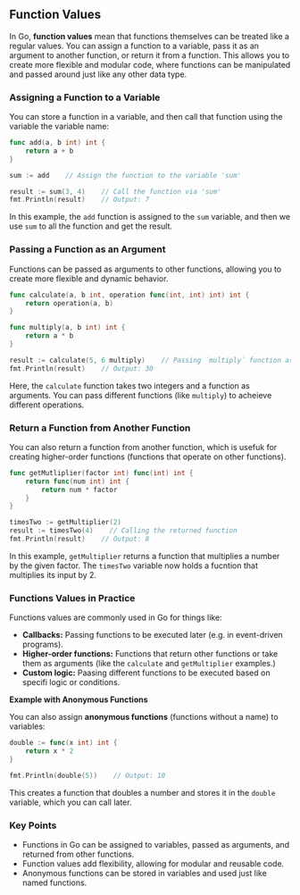 ## Function Values

In Go, **function values** mean that functions themselves can be treated like a regular values. You can assign a function to a variable, pass it as an argument to another function, or return it from a function. This allows you to create more flexible and modular code, where functions can be manipulated and passed around just like any other data type.


### Assigning a Function to a Variable

You can store a function in a variable, and then call that function using the variable the variable name:

```go
func add(a, b int) int {
    return a + b
}

sum := add    // Assign the function to the variable 'sum'

result := sum(3, 4)    // Call the function via 'sum'
fmt.Println(result)    // Output: 7
```
In this example, the `add` function is assigned to the `sum` variable, and then we use `sum` to all the function and get the result.

### Passing a Function as an Argument

Functions can be passed as arguments to other functions, allowing you to create more flexible and dynamic behavior.

```go
func calculate(a, b int, operation func(int, int) int) int {
    return operation(a, b)
}

func multiply(a, b int) int {
    return a * b
}

result := calculate(5, 6 multiply)    // Passing `multiply` function as an arugument
fmt.Println(result)    // Output: 30
```
Here, the `calculate` function takes two integers and a function as arguments. You can pass different functions (like `multiply`) to acheieve different operations.

### Return a Function from Another Function

You can also return a function from another function, which is usefuk for creating higher-order functions (functions that operate on other functions).

```go
func getMutliplier(factor int) func(int) int {
    return func(num int) int {
        return num * factor
    }
}

timesTwo := getMultiplier(2)
result := timesTwo(4)    // Calling the returned function
fmt.Println(result)    // Output: 8
```
In this example, `getMultiplier` returns a function that multiplies a number by the given factor. The `timesTwo` variable now holds a fucntion that multiplies its input by 2.

### Functions Values in Practice

Functions values are commonly used in Go for things like:
  - **Callbacks:** Passing functions to be executed later (e.g. in event-driven programs).
  - **Higher-order functions:** Functions that return other functions or take them as arguments (like the `calculate` and `getMultiplier` examples.)
  - **Custom logic:** Paasing different functions to be executed based on specifi logic or conditions.

**Example with Anonymous Functions**

You can also assign **anonymous functions** (functions without a name) to variables:

```go
double := func(x int) int {
    return x * 2
}

fmt.Println(double(5))    // Output: 10
```
This creates a function that doubles a number and stores it in the `double` variable, which you can call later.

### Key Points
- Functions in Go can be assigned to variables, passed as arguments, and returned from other functions.
- Function values add flexibility, allowing for modular and reusable code.
- Anonymous functions can be stored in variables and used just like named functions.
